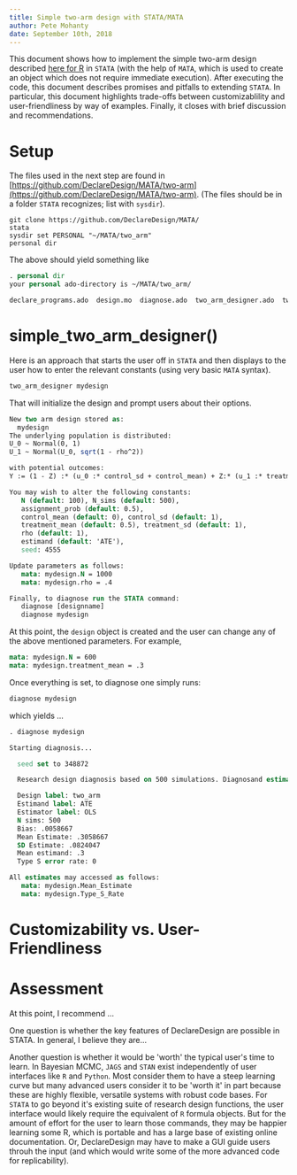 ```yaml
---
title: Simple two-arm design with STATA/MATA
author: Pete Mohanty
date: September 10th, 2018
---
```


This document shows how to implement the simple two-arm design described [here for R](https://declaredesign.org/library/articles/simple_two_arm.html) in `STATA` (with the help of `MATA`, which is used to create an object which does not require immediate execution). After executing the code, this document describes promises and pitfalls to extending `STATA`. In particular, this document highlights trade-offs between customizablility and user-friendliness by way of examples. Finally, it closes with brief discussion and recommendations. 

# Setup

The files used in the next step are found in [https://github.com/DeclareDesign/MATA/two-arm](https://github.com/DeclareDesign/MATA/two-arm). 
(The files should be in a folder `STATA` recognizes; list with `sysdir`).

```
git clone https://github.com/DeclareDesign/MATA/
stata
sysdir set PERSONAL "~/MATA/two_arm"
personal dir
```
The above should yield something like
```STATA
. personal dir
your personal ado-directory is ~/MATA/two_arm/

declare_programs.ado  design.mo  diagnose.ado  two_arm_designer.ado  two_arm.md
```


# simple_two_arm_designer() 

Here is an approach that starts the user off in `STATA` and then displays to the user how to enter the relevant constants (using very basic `MATA` syntax). 

```STATA
two_arm_designer mydesign
```
That will initialize the design and prompt users about their options.
```STATA
New two arm design stored as:
  mydesign
The underlying population is distributed:
U_0 ~ Normal(0, 1)
U_1 ~ Normal(U_0, sqrt(1 - rho^2))

with potential outcomes:
Y := (1 - Z) :* (u_0 :* control_sd + control_mean) + Z:* (u_1 :* treatment_sd + treatment_mean))

You may wish to alter the following constants:
   N (default: 100), N_sims (default: 500),
   assignment_prob (default: 0.5),
   control_mean (default: 0), control_sd (default: 1),
   treatment_mean (default: 0.5), treatment_sd (default: 1),
   rho (default: 1),
   estimand (default: 'ATE'),
   seed: 4555

Update parameters as follows:
   mata: mydesign.N = 1000
   mata: mydesign.rho = .4

Finally, to diagnose run the STATA command:
   diagnose [designname]
   diagnose mydesign
```
At this point, the `design` object is created and the user can change any of the above mentioned parameters. For example,
```STATA
mata: mydesign.N = 600
mata: mydesign.treatment_mean = .3
```
Once everything is set, to diagnose one simply runs:

```STATA
diagnose mydesign
```
which yields ...

```STATA
. diagnose mydesign

Starting diagnosis...

  seed set to 348872

  Research design diagnosis based on 500 simulations. Diagnosand estimates:

  Design label: two_arm
  Estimand label: ATE
  Estimator label: OLS
  N sims: 500
  Bias: .0058667
  Mean Estimate: .3058667
  SD Estimate: .0824047
  Mean estimand: .3
  Type S error rate: 0

All estimates may accessed as follows:
   mata: mydesign.Mean_Estimate
   mata: mydesign.Type_S_Rate
```



# Customizability vs. User-Friendliness

# Assessment

At this point, I recommend ... 

One question is whether the key features of DeclareDesign are possible in STATA. In general, I believe they are... 

Another question is whether it would be 'worth' the typical user's time to learn. In Bayesian MCMC, `JAGS` and `STAN` exist independently of user interfaces like `R` and `Python`. Most consider them to have a steep learning curve but many advanced users consider it to be 'worth it' in part because these are highly flexible, versatile systems with robust code bases. For `STATA` to go beyond it's existing suite of research design functions, the user interface would likely require the equivalent of `R` formula objects. But for the amount of effort for the user to learn those commands, they may be happier learning some R, which is portable and has a large base of existing online documentation. Or, DeclareDesign may have to make a GUI guide users throuh the input (and which would write some of the more advanced code for replicability).